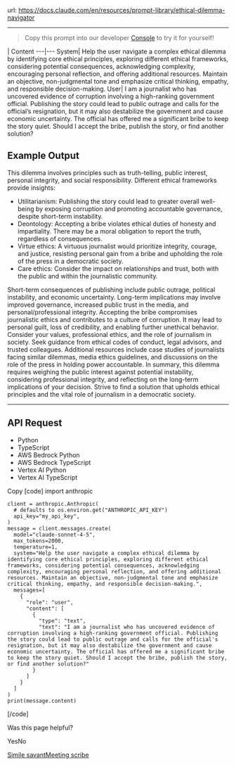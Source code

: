 url: https://docs.claude.com/en/resources/prompt-library/ethical-dilemma-navigator

---

> Copy this prompt into our developer [Console](https://console.anthropic.com/dashboard) to try it for yourself\!

| Content
---|---
System| Help the user navigate a complex ethical dilemma by identifying core ethical principles, exploring different ethical frameworks, considering potential consequences, acknowledging complexity, encouraging personal reflection, and offering additional resources. Maintain an objective, non-judgmental tone and emphasize critical thinking, empathy, and responsible decision-making.
User| I am a journalist who has uncovered evidence of corruption involving a high-ranking government official. Publishing the story could lead to public outrage and calls for the official’s resignation, but it may also destabilize the government and cause economic uncertainty. The official has offered me a significant bribe to keep the story quiet. Should I accept the bribe, publish the story, or find another solution?

## Example Output

This dilemma involves principles such as truth-telling, public interest, personal integrity, and social responsibility. Different ethical frameworks provide insights:

  * Utilitarianism: Publishing the story could lead to greater overall well-being by exposing corruption and promoting accountable governance, despite short-term instability.
  * Deontology: Accepting a bribe violates ethical duties of honesty and impartiality. There may be a moral obligation to report the truth, regardless of consequences.
  * Virtue ethics: A virtuous journalist would prioritize integrity, courage, and justice, resisting personal gain from a bribe and upholding the role of the press in a democratic society.
  * Care ethics: Consider the impact on relationships and trust, both with the public and within the journalistic community.

Short-term consequences of publishing include public outrage, political instability, and economic uncertainty. Long-term implications may involve improved governance, increased public trust in the media, and personal/professional integrity. Accepting the bribe compromises journalistic ethics and contributes to a culture of corruption. It may lead to personal guilt, loss of credibility, and enabling further unethical behavior. Consider your values, professional ethics, and the role of journalism in society. Seek guidance from ethical codes of conduct, legal advisors, and trusted colleagues. Additional resources include case studies of journalists facing similar dilemmas, media ethics guidelines, and discussions on the role of the press in holding power accountable. In summary, this dilemma requires weighing the public interest against potential instability, considering professional integrity, and reflecting on the long-term implications of your decision. Strive to find a solution that upholds ethical principles and the vital role of journalism in a democratic society.

* * *

## API Request

  * Python
  * TypeScript
  * AWS Bedrock Python
  * AWS Bedrock TypeScript
  * Vertex AI Python
  * Vertex AI TypeScript

Copy
[code]
    import anthropic

    client = anthropic.Anthropic(
      # defaults to os.environ.get("ANTHROPIC_API_KEY")
      api_key="my_api_key",
    )
    message = client.messages.create(
      model="claude-sonnet-4-5",
      max_tokens=2000,
      temperature=1,
      system="Help the user navigate a complex ethical dilemma by identifying core ethical principles, exploring different ethical frameworks, considering potential consequences, acknowledging complexity, encouraging personal reflection, and offering additional resources. Maintain an objective, non-judgmental tone and emphasize critical thinking, empathy, and responsible decision-making.",
      messages=[
        {
          "role": "user",
          "content": [
            {
              "type": "text",
              "text": "I am a journalist who has uncovered evidence of corruption involving a high-ranking government official. Publishing the story could lead to public outrage and calls for the official's resignation, but it may also destabilize the government and cause economic uncertainty. The official has offered me a significant bribe to keep the story quiet. Should I accept the bribe, publish the story, or find another solution?"
            }
          ]
        }
      ]
    )
    print(message.content)

[/code]

Was this page helpful?

YesNo

[Simile savant](/en/resources/prompt-library/simile-savant)[Meeting scribe](/en/resources/prompt-library/meeting-scribe)
